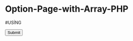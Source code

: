 # Option-Page-with-Array-PHP

#USİNG

<form method="post">

  <?php data($box['fields']); ?>

  <input type="submit">
  
</form>